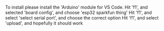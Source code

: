 To install please install the 'Arduino' module for VS Code. 
Hit 'f1', and selected 'board config', and choose 'esp32 sparkfun thing'
Hit 'f1', and select 'select serial port', and choose the correct option
Hit 'f1', and select 'upload', and hopefully it should work
